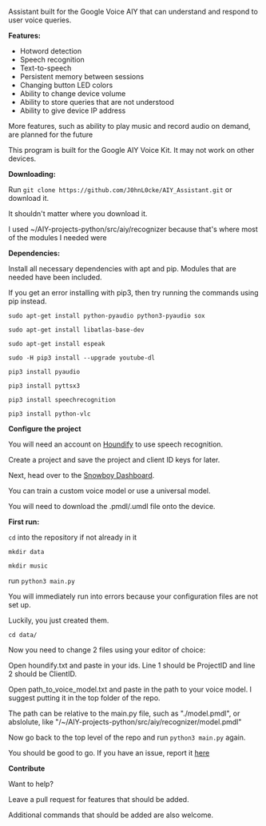 Assistant built for the Google Voice AIY that can understand and respond to user voice queries.


**Features:**
- Hotword detection
- Speech recognition
- Text-to-speech
- Persistent memory between sessions
- Changing button LED colors
- Ability to change device volume
- Ability to store queries that are not understood
- Ability to give device IP address

More features, such as ability to play music and record audio on demand, are planned for the future

This program is built for the Google AIY Voice Kit. It may not work on other devices.


**Downloading:**

Run `git clone https://github.com/J0hnL0cke/AIY_Assistant.git` or download it.

It shouldn't matter where you download it.

I used ~/AIY-projects-python/src/aiy/recognizer because that's where most of the modules I needed were


**Dependencies:**

Install all necessary dependencies with apt and pip. Modules that are needed have been included.

If you get an error installing with pip3, then try running the commands using pip instead.

`sudo apt-get install python-pyaudio python3-pyaudio sox`

`sudo apt-get install libatlas-base-dev`

`sudo apt-get install espeak`

`sudo -H pip3 install --upgrade youtube-dl`

`pip3 install pyaudio`

`pip3 install pyttsx3`

`pip3 install speechrecognition`

`pip3 install python-vlc`

**Configure the project**

You will need an account on [Houndify](houndify.com) to use speech recognition.

Create a project and save the project and client ID keys for later.

Next, head over to the [Snowboy Dashboard](https://snowboy.kitt.ai/dashboard).

You can train a custom voice model or use a universal model.

You will need to download the .pmdl/.umdl file onto the device. 


**First run:**

`cd` into the repository if not already in it

`mkdir data`

`mkdir music`

run `python3 main.py`

You will immediately run into errors because your configuration files are not set up.

Luckily, you just created them.

`cd data/`

Now you need to change 2 files using your editor of choice:

Open houndify.txt and paste in your ids. Line 1 should be ProjectID and line 2 should be ClientID.

Open path_to_voice_model.txt and paste in the path to your voice model. I suggest putting it in the top folder of the repo.

The path can be relative to the main.py file, such as "./model.pmdl", or abslolute, like "/~/AIY-projects-python/src/aiy/recognizer/model.pmdl"

Now go back to the top level of the repo and run `python3 main.py` again.

You should be good to go. If you have an issue, report it [here](https://github.com/J0hnL0cke/AIY_Assistant/issues/new)


**Contribute**

Want to help?

Leave a pull request for features that should be added.

Additional commands that should be added are also welcome.
